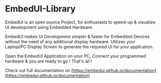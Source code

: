 # EmbedUI-Library

EmbedUI  is an open source Project, for enthusiasts to speed-up & visualize UI development using Embedded Hardware.

EmbedUI makes UI Development simpler & faster for Embedded Devices without the need of any additional display hardware. Utilizes your Laptop/PC Display Screen to generate the required UI for your application.

Open the EmbedUI Application on your PC, Connect your programmed hardware & you are ready to go ! 
That's all !


Check out full documentation on [https://embedui.github.io/documentation](https://embedui.github.io/documentation)
